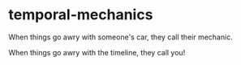 # temporal-mechanics

When things go awry with someone's car, they call their mechanic.

When things go awry with the timeline, they call you!
